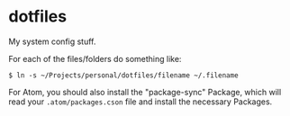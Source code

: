 dotfiles
========

My system config stuff.

For each of the files/folders do something like:

    $ ln -s ~/Projects/personal/dotfiles/filename ~/.filename

For Atom, you should also install the "package-sync" Package, which will read
your `.atom/packages.cson` file and install the necessary Packages.
